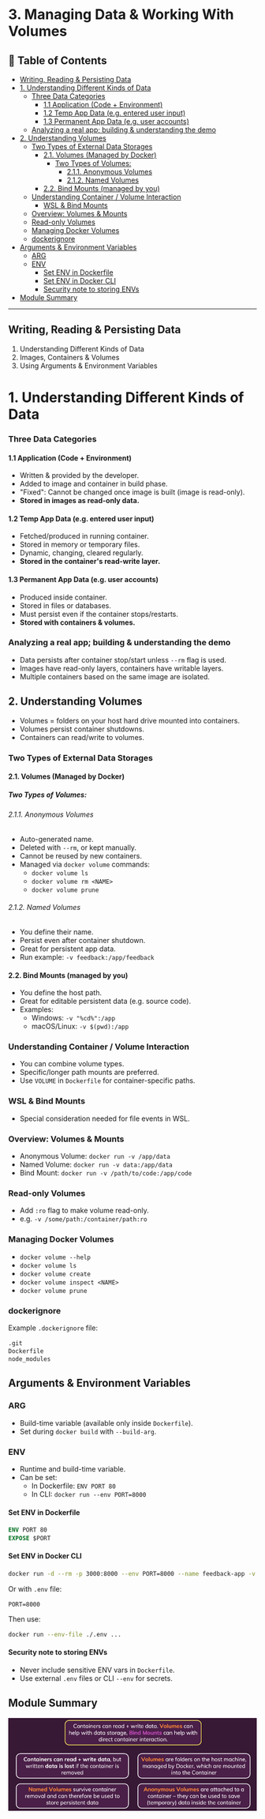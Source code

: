 # 3. Managing Data & Working With Volumes

## 📁 Table of Contents

- [Writing, Reading & Persisting Data](#writing-reading--persisting-data)
- [1. Understanding Different Kinds of Data](#1-understanding-different-kinds-of-data)
   - [Three Data Categories](#three-data-categories)
     - [1.1 Application (Code + Environment)](#11-application-code--environment)
     - [1.2 Temp App Data (e.g. entered user input)](#12-temp-app-data-eg-entered-user-input)
     - [1.3 Permanent App Data (e.g. user accounts)](#13-permanent-app-data-eg-user-accounts)
   - [Analyzing a real app; building & understanding the demo](#analyzing-a-real-app-building--understanding-the-demo)
- [2. Understanding Volumes](#2-understanding-volumes)
   - [Two Types of External Data Storages](#two-types-of-external-data-storages)
     - [2.1. Volumes (Managed by Docker)](#21-volumes-managed-by-docker)
       - [Two Types of Volumes:](#two-types-of-volumes)
         - [2.1.1. Anonymous Volumes](#211-anonymous-volumes)
         - [2.1.2. Named Volumes](#212-named-volumes)
     - [2.2. Bind Mounts (managed by you)](#22-bind-mounts-managed-by-you)
   - [Understanding Container / Volume Interaction](#understanding-container--volume-interaction)
     - [WSL & Bind Mounts](#wsl--bind-mounts)
   - [Overview: Volumes & Mounts](#overview-volumes--mounts)
   - [Read-only Volumes](#read-only-volumes)
   - [Managing Docker Volumes](#managing-docker-volumes)
   - [dockerignore](#dockerignore)
- [Arguments & Environment Variables](#arguments--environment-variables)
   - [ARG](#arg)
   - [ENV](#env)
     - [Set ENV in Dockerfile](#set-env-in-dockerfile)
     - [Set ENV in Docker CLI](#set-env-in-docker-cli)
     - [Security note to storing ENVs](#security-note-to-storing-envs)
- [Module Summary](#module-summary)

---

## Writing, Reading & Persisting Data

1. Understanding Different Kinds of Data
2. Images, Containers & Volumes
3. Using Arguments & Environment Variables

# 1. Understanding Different Kinds of Data

### Three Data Categories

#### 1.1 Application (Code + Environment)
- Written & provided by the developer.
- Added to image and container in build phase.
- "Fixed": Cannot be changed once image is built (image is read-only).
- **Stored in images as read-only data.**

#### 1.2 Temp App Data (e.g. entered user input)
- Fetched/produced in running container.
- Stored in memory or temporary files.
- Dynamic, changing, cleared regularly.
- **Stored in the container's read-write layer.**

#### 1.3 Permanent App Data (e.g. user accounts)
- Produced inside container.
- Stored in files or databases.
- Must persist even if the container stops/restarts.
- **Stored with containers & volumes.**

### Analyzing a real app; building & understanding the demo

- Data persists after container stop/start unless `--rm` flag is used.
- Images have read-only layers, containers have writable layers.
- Multiple containers based on the same image are isolated.

## 2. Understanding Volumes

- Volumes = folders on your host hard drive mounted into containers.
- Volumes persist container shutdowns.
- Containers can read/write to volumes.

### Two Types of External Data Storages

#### 2.1. Volumes (Managed by Docker)

##### Two Types of Volumes:

###### 2.1.1. Anonymous Volumes
- Auto-generated name.
- Deleted with `--rm`, or kept manually.
- Cannot be reused by new containers.
- Managed via `docker volume` commands:
  - `docker volume ls`
  - `docker volume rm <NAME>`
  - `docker volume prune`

###### 2.1.2. Named Volumes
- You define their name.
- Persist even after container shutdown.
- Great for persistent app data.
- Run example: `-v feedback:/app/feedback`

#### 2.2. Bind Mounts (managed by you)

- You define the host path.
- Great for editable persistent data (e.g. source code).
- Examples:
  - Windows: `-v "%cd%":/app`
  - macOS/Linux: `-v $(pwd):/app`

### Understanding Container / Volume Interaction

- You can combine volume types.
- Specific/longer path mounts are preferred.
- Use `VOLUME` in `Dockerfile` for container-specific paths.

### WSL & Bind Mounts

- Special consideration needed for file events in WSL.

### Overview: Volumes & Mounts

- Anonymous Volume: `docker run -v /app/data`
- Named Volume: `docker run -v data:/app/data`
- Bind Mount: `docker run -v /path/to/code:/app/code`

### Read-only Volumes

- Add `:ro` flag to make volume read-only.
- e.g. `-v /some/path:/container/path:ro`

### Managing Docker Volumes

- `docker volume --help`
- `docker volume ls`
- `docker volume create`
- `docker volume inspect <NAME>`
- `docker volume prune`

### dockerignore

Example `.dockerignore` file:

```plaintext
.git
Dockerfile
node_modules
```

## Arguments & Environment Variables

### ARG

- Build-time variable (available only inside `Dockerfile`).
- Set during `docker build` with `--build-arg`.

### ENV

- Runtime and build-time variable.
- Can be set:
  - In Dockerfile: `ENV PORT 80`
  - In CLI: `docker run --env PORT=8000`

#### Set ENV in Dockerfile

```dockerfile
ENV PORT 80
EXPOSE $PORT
```

#### Set ENV in Docker CLI

```bash
docker run -d --rm -p 3000:8000 --env PORT=8000 --name feedback-app -v feedback:/app/feedback feedback-node:env
```

Or with `.env` file:

```plaintext
PORT=8000
```

Then use:

```bash
docker run --env-file ./.env ...
```

#### Security note to storing ENVs

- Never include sensitive ENV vars in `Dockerfile`.
- Use external `.env` files or CLI `--env` for secrets.

## Module Summary

![Module Summary](https://raw.githubusercontent.com/ILXNAH/docker-and-k8s/main/resources/images/20250428085444.png)
